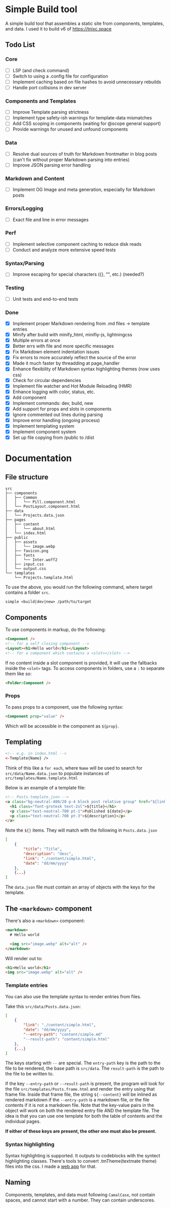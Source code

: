 # Simple Build tool

A simple build tool that assembles a static site from components, templates, and
data. I used it to build v6 of https://tnixc.space

## Todo List

### Core

- [ ] LSP (and check command)
- [ ] Switch to using a .config file for configuration
- [ ] Implement caching based on file hashes to avoid unnecessary rebuilds
- [ ] Handle port collisions in dev server

### Components and Templates

- [ ] Improve Template parsing strictness
- [ ] Implement type safety-ish warnings for template-data mismatches
- [ ] Add CSS scoping in components (waiting for @scope general support)
- [ ] Provide warnings for unused and unfound components

### Data

- [ ] Resolve dual sources of truth for Markdown frontmatter in blog posts
      (can't fix without proper Markdown parsing into entries)
- [ ] Improve JSON parsing error handling

### Markdown and Content

- [ ] Implement OG Image and meta generation, especially for Markdown posts

### Errors/Logging

- [ ] Exact file and line in error messages

### Perf

- [ ] Implement selective component caching to reduce disk reads
- [ ] Conduct and analyze more extensive speed tests

### Syntax/Parsing

- [ ] Improve escaping for special characters ({}, "", etc.) (needed?)

### Testing

- [ ] Unit tests and end-to-end tests

### Done

- [x] Implement proper Markdown rendering from .md files -> template entries
- [x] Minify after build with minify_html, minifiy-js, lightningcss
- [x] Multiple errors at once
- [x] Better errs with file and more specific messages
- [x] Fix Markdown element indentation issues
- [x] Fix errors to more accurately reflect the source of the error
- [x] Made it much faster by threadding at page_handler
- [x] Enhance flexibility of Markdown syntax highlighting themes (now uses css)
- [x] Check for circular dependencies
- [x] Implement file watcher and Hot Module Reloading (HMR)
- [x] Enhance logging with color, status, etc.
- [x] Add <markdown> component
- [x] Implement commands: dev, build, new
- [x] Add support for props and slots in components
- [x] Ignore commented out lines during parsing
- [x] Improve error handling (ongoing process)
- [x] Implement templating system
- [x] Implement component system
- [x] Set up file copying from /public to /dist

# Documentation

## File structure

```
src
├── components
│   ├── Common
│   │   └── Pill.component.html
│   └── PostLayout.component.html
├── data
│   └── Projects.data.json
├── pages
│   ├── content
│   │   └── about.html
│   └── index.html
├── public
│   ├── assets
│   │   └── image.webp
│   ├── favicon.png
│   ├── fonts
│   │   └── Inter.woff2
│   ├── input.css
│   └── output.css
└── templates
    └── Projects.template.html
```

To use the above, you would run the following command, where target contains a
folder `src`.

```
simple <build|dev|new> /path/to/target
```

## Components

To use components in markup, do the following:

```html
<Component />
<!-- for a self closing component -->
<Layout><h1>Hello world</h1></Layout>
<!-- for a component which contains a <slot></slot> -->
```

If no content inside a slot component is provided, it will use the fallbacks
inside the `<slot>` tags. To access components in folders, use a `:` to separate
them like so:

```html
<Folder:Component />
```

### Props

To pass props to a component, use the following syntax:

```html
<Component prop="value" />
```

Which will be accessible in the component as `${prop}`.

## Templating

```html
<!-- e.g. in index.html -->
<-Template{Name} />
```

Think of this like a `for each`, where `Name` will be used to search for
`src/data/Name.data.json` to populate instances of
`src/templates/Name.template.html`

Below is an example of a template file:

```html
<!-- Posts.template.json -->
<a class="bg-neutral-400/20 p-4 block post relative group" href="${link}">
  <h1 class="font-grotesk text-2xl">${title}</h1>
  <p class="text-neutral-700 pt-1">Published ${date}</p>
  <p class="text-neutral-700 pt-3">${description}</p>
</a>
```

Note the `${}` items. They will match with the following in `Posts.data.json`

```json
[
    {
        "title": "Title",
        "description": "desc",
        "link": "./content/simple.html",
        "date": "dd/mm/yyyy"
    },
    {...}
]
```

The `data.json` file must contain an array of objects with the keys for the
template.

## The `<markdown>` component

There's also a `<markdown>` component:

```html
<markdown>
  # Hello world

  <img src="image.webp" alt="alt" />
</markdown>
```

Will render out to:

```html
<h1>Hello world</h1>
<img src="image.webp" alt="alt" />
```

### Template entries

You can also use the template syntax to render entries from files.

Take this `src/data/Posts.data.json`:

```json
[
    {
        "link": "./content/simple.html",
        "date": "dd/mm/yyyy",
        "--entry-path": "content/simple.md"
        "--result-path": "content/simple.html"
    },
    {...}
]
```

The keys starting with `--` are special. The `entry-path` key is the path to the
file to be rendered, the base path is `src/data`. The `result-path` is the path
to the file to be written to.

If the key `--entry-path` or `--result-path` is present, the program will look
for the file `src/templates/Posts.frame.html` and render the entry using that
frame file. Inside that frame file, the string `${--content}` will be inlined as
rendered markdown if the `--entry-path` is a markdown file, or the file contents
if it is not a markdown file. Note that the key-value pairs in the object will
work on both the rendered entry file AND the template file. The idea is that you
can use one template for both the table of contents and the individual pages.

**If either of these keys are present, the other one must also be present.**

### Syntax highlighting

Syntax highlighting is supported. It outputs to codeblocks with the syntect
highlighting classes. There's tools to convert .tmTheme(textmate theme) files
into the css. I made a [web app](https://tm-theme2css.vercel.app/) for that.

## Naming

Components, templates, and data must following `CamalCase`, not contain spaces,
and cannot start with a number. They can contain underscores.
